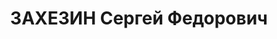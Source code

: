 ---
title: ЗАХЕЗИН Сергей Федорович
description: "Род. в 1911, Челябинская обл., Златоустовский р-н, пос. Кусинский Завод,\
  \ русский, обр.: среднее, ранее член ВКП(б). Проживал: Томск. 232-й стр. полк, физрук,\
  \ лейтенант \n  Арестован 20.07.1937. Обв.: право-троцк. орг-я. Приговор: 11.06.1938\
  \ – 10 лет, 5 лет поражения в правах. \n  Реабилитирован 08.09.1956"
---